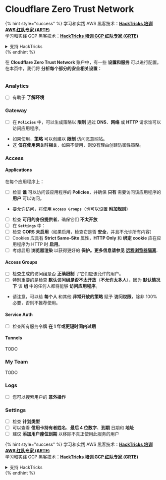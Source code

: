 # Cloudflare Zero Trust Network

{% hint style="success" %}
学习和实践 AWS 黑客技术：<img src="../../.gitbook/assets/image (1) (1) (1) (1).png" alt="" data-size="line">[**HackTricks 培训 AWS 红队专家 (ARTE)**](https://training.hacktricks.xyz/courses/arte)<img src="../../.gitbook/assets/image (1) (1) (1) (1).png" alt="" data-size="line">\
学习和实践 GCP 黑客技术：<img src="../../.gitbook/assets/image (2) (1).png" alt="" data-size="line">[**HackTricks 培训 GCP 红队专家 (GRTE)**<img src="../../.gitbook/assets/image (2) (1).png" alt="" data-size="line">](https://training.hacktricks.xyz/courses/grte)

<details>

<summary>支持 HackTricks</summary>

* 查看 [**订阅计划**](https://github.com/sponsors/carlospolop)!
* **加入** 💬 [**Discord 群组**](https://discord.gg/hRep4RUj7f) 或 [**Telegram 群组**](https://t.me/peass) 或 **关注** 我们的 **Twitter** 🐦 [**@hacktricks\_live**](https://twitter.com/hacktricks_live)**.**
* **通过向** [**HackTricks**](https://github.com/carlospolop/hacktricks) 和 [**HackTricks Cloud**](https://github.com/carlospolop/hacktricks-cloud) GitHub 仓库提交 PR 来分享黑客技巧。

</details>
{% endhint %}

在 **Cloudflare Zero Trust Network** 账户中，有一些 **设置和服务** 可以进行配置。在本页中，我们将 **分析每个部分的安全相关设置：**

<figure><img src="../../.gitbook/assets/image (206).png" alt=""><figcaption></figcaption></figure>

### Analytics

* [ ] 有助于 **了解环境**

### **Gateway**

* [ ] 在 **`Policies`** 中，可以生成策略以 **限制** 通过 **DNS**、**网络** 或 **HTTP** 请求谁可以访问应用程序。
* 如果使用，**策略** 可以创建以 **限制** 访问恶意网站。
* 这 **仅在使用网关时相关**，如果不使用，则没有理由创建防御性策略。

### Access

#### Applications

在每个应用程序上：

* [ ] 检查 **谁** 可以访问该应用程序的 **Policies**，并确保 **只有** 需要访问该应用程序的 **用户** 可以访问。
* 要允许访问，将使用 **`Access Groups`**（也可以设置 **附加规则**）
* [ ] 检查 **可用的身份提供者**，确保它们 **不太开放**
* [ ] 在 **`Settings`** 中：
* [ ] 检查 **CORS 未启用**（如果启用，检查它是否 **安全**，并且不允许所有内容）
* [ ] Cookies 应具有 **Strict Same-Site** 属性，**HTTP Only** 和 **绑定 cookie** 应在应用程序为 HTTP 时 **启用**。
* [ ] 考虑启用 **浏览器渲染** 以获得更好的 **保护。更多信息请参见** [**远程浏览器隔离**](https://blog.cloudflare.com/cloudflare-and-remote-browser-isolation/)**.**

#### **Access Groups**

* [ ] 检查生成的访问组是否 **正确限制** 了它们应该允许的用户。
* [ ] 特别重要的是检查 **默认访问组是否不太开放**（**不允许太多人**），因为 **默认情况下** 该 **组** 中的任何人都将能够 **访问应用程序**。
* 请注意，可以给 **每个人** 和其他 **非常开放的策略** 赋予 **访问权限**，除非 100% 必要，否则不推荐使用。

#### Service Auth

* [ ] 检查所有服务令牌 **在 1 年或更短时间内过期**

#### Tunnels

TODO

### My Team

TODO

### Logs

* [ ] 您可以搜索用户的 **意外操作**

### Settings

* [ ] 检查 **计划类型**
* [ ] 可以查看 **信用卡持有者姓名**、**最后 4 位数字**、**到期** 日期和 **地址**
* [ ] 建议 **添加用户座位到期** 以移除不真正使用此服务的用户

{% hint style="success" %}
学习和实践 AWS 黑客技术：<img src="../../.gitbook/assets/image (1) (1) (1) (1).png" alt="" data-size="line">[**HackTricks 培训 AWS 红队专家 (ARTE)**](https://training.hacktricks.xyz/courses/arte)<img src="../../.gitbook/assets/image (1) (1) (1) (1).png" alt="" data-size="line">\
学习和实践 GCP 黑客技术：<img src="../../.gitbook/assets/image (2) (1).png" alt="" data-size="line">[**HackTricks 培训 GCP 红队专家 (GRTE)**<img src="../../.gitbook/assets/image (2) (1).png" alt="" data-size="line">](https://training.hacktricks.xyz/courses/grte)

<details>

<summary>支持 HackTricks</summary>

* 查看 [**订阅计划**](https://github.com/sponsors/carlospolop)!
* **加入** 💬 [**Discord 群组**](https://discord.gg/hRep4RUj7f) 或 [**Telegram 群组**](https://t.me/peass) 或 **关注** 我们的 **Twitter** 🐦 [**@hacktricks\_live**](https://twitter.com/hacktricks_live)**.**
* **通过向** [**HackTricks**](https://github.com/carlospolop/hacktricks) 和 [**HackTricks Cloud**](https://github.com/carlospolop/hacktricks-cloud) GitHub 仓库提交 PR 来分享黑客技巧。

</details>
{% endhint %}
